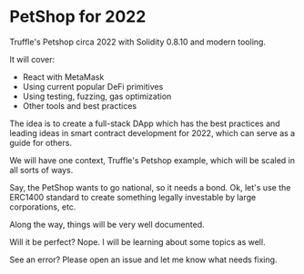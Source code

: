 # PetShop for 2022

Truffle's Petshop circa 2022 with Solidity 0.8.10 and modern tooling.

It will cover:

- React with MetaMask
- Using current popular DeFi primitives
- Using testing, fuzzing, gas optimization
- Other tools and best practices

The idea is to create a full-stack DApp which has the best practices and leading ideas in smart contract development for 2022, which can serve as a guide for others.

We will have one context, Truffle's Petshop example, which will be scaled in all sorts of ways.

Say, the PetShop wants to go national, so it needs a bond. Ok, let's use the ERC1400 standard to create something legally investable by large corporations, etc.

Along the way, things will be very well documented.

Will it be perfect? Nope. I will be learning about some topics as well.

See an error? Please open an issue and let me know what needs fixing.

